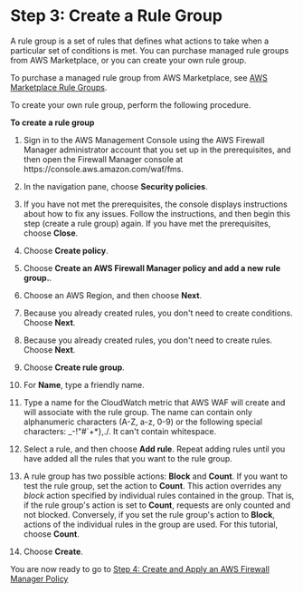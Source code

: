# Step 3: Create a Rule Group<a name="get-started-fms-create-rule-group"></a>

A rule group is a set of rules that defines what actions to take when a particular set of conditions is met\. You can purchase managed rule groups from AWS Marketplace, or you can create your own rule group\.

To purchase a managed rule group from AWS Marketplace, see [AWS Marketplace Rule Groups](waf-managed-rule-groups.md)\.

To create your own rule group, perform the following procedure\.<a name="get-started-fms-create-rule-group-procedure"></a>

**To create a rule group**

1. Sign in to the AWS Management Console using the AWS Firewall Manager administrator account that you set up in the prerequisites, and then open the Firewall Manager console at https://console\.aws\.amazon\.com/waf/fms\. 

1. In the navigation pane, choose **Security policies**\. 

1. If you have not met the prerequisites, the console displays instructions about how to fix any issues\. Follow the instructions, and then begin this step \(create a rule group\) again\. If you have met the prerequisites, choose **Close**\. 

1. Choose **Create policy**\.

1. Choose **Create an AWS Firewall Manager policy and add a new rule group\.**\.

1. Choose an AWS Region, and then choose **Next**\.

1. Because you already created rules, you don't need to create conditions\. Choose **Next**\.

1. Because you already created rules, you don't need to create rules\. Choose **Next**\.

1. Choose **Create rule group**\.

1. For **Name**, type a friendly name\. 

1. Type a name for the CloudWatch metric that AWS WAF will create and will associate with the rule group\. The name can contain only alphanumeric characters \(A\-Z, a\-z, 0\-9\) or the following special characters: \_\-\!"\#`\+\*\},\./\. It can't contain whitespace\.

1. Select a rule, and then choose **Add rule**\. Repeat adding rules until you have added all the rules that you want to the rule group\.

1. A rule group has two possible actions: **Block** and **Count**\. If you want to test the rule group, set the action to **Count**\. This action overrides any *block* action specified by individual rules contained in the group\. That is, if the rule group's action is set to **Count**, requests are only counted and not blocked\. Conversely, if you set the rule group's action to **Block**, actions of the individual rules in the group are used\. For this tutorial, choose **Count**\.

1. Choose **Create**\.

You are now ready to go to [Step 4: Create and Apply an AWS Firewall Manager Policy](get-started-fms-create-security-policy.md)